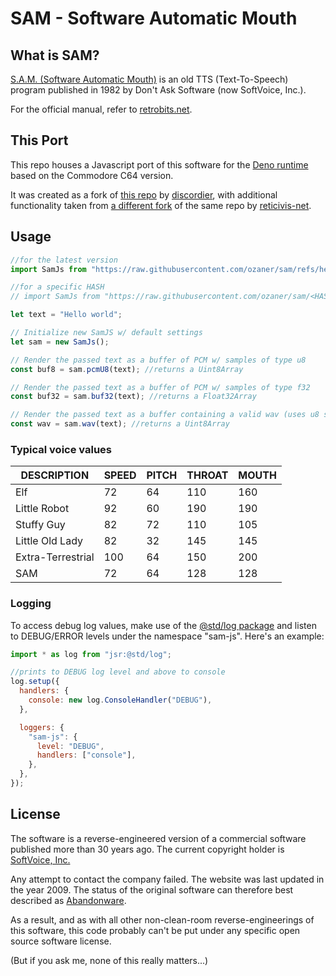 # SAM - Software Automatic Mouth

## What is SAM?

[S.A.M. (Software Automatic Mouth)](https://en.wikipedia.org/wiki/Software_Automatic_Mouth)
is an old TTS (Text-To-Speech) program published in 1982 by Don't Ask Software
(now SoftVoice, Inc.).

For the official manual, refer to
[retrobits.net](http://www.retrobits.net/atari/sam.shtml).

## This Port

This repo houses a Javascript port of this software for the
[Deno runtime](https://deno.com/) based on the Commodore C64 version.

It was created as a fork of [this repo](https://github.com/discordier/sam) by
[discordier](https://github.com/discordier), with additional functionality taken
from [a different fork](https://github.com/reticivis-net/modern-sam) of the same
repo by [reticivis-net](https://github.com/reticivis-net).

## Usage
```js
//for the latest version
import SamJs from "https://raw.githubusercontent.com/ozaner/sam/refs/heads/master/src/index.js";

//for a specific HASH
// import SamJs from "https://raw.githubusercontent.com/ozaner/sam/<HASH>/src/index.js";

let text = "Hello world";

// Initialize new SamJS w/ default settings
let sam = new SamJs();

// Render the passed text as a buffer of PCM w/ samples of type u8
const buf8 = sam.pcmU8(text); //returns a Uint8Array

// Render the passed text as a buffer of PCM w/ samples of type f32
const buf32 = sam.buf32(text); //returns a Float32Array

// Render the passed text as a buffer containing a valid wav (uses u8 samples)
const wav = sam.wav(text); //returns a Uint8Array
```

### Typical voice values

| DESCRIPTION       | SPEED | PITCH | THROAT | MOUTH |
| ----------------- | ----- | ----- | ------ | ----- |
| Elf               | 72    | 64    | 110    | 160   |
| Little Robot      | 92    | 60    | 190    | 190   |
| Stuffy Guy        | 82    | 72    | 110    | 105   |
| Little Old Lady   | 82    | 32    | 145    | 145   |
| Extra-Terrestrial | 100   | 64    | 150    | 200   |
| SAM               | 72    | 64    | 128    | 128   |

### Logging
To access debug log values, make use of the [@std/log package](https://jsr.io/@std/log) and listen to DEBUG/ERROR levels under the namespace "sam-js". Here's an example:

```js
import * as log from "jsr:@std/log";

//prints to DEBUG log level and above to console
log.setup({
  handlers: {
    console: new log.ConsoleHandler("DEBUG"),
  },

  loggers: {
    "sam-js": {
      level: "DEBUG",
      handlers: ["console"],
    },
  },
});
```

## License

The software is a reverse-engineered version of a commercial software published
more than 30 years ago. The current copyright holder is
[SoftVoice, Inc.](https://www.text2speech.com/)

Any attempt to contact the company failed. The website was last updated in the
year 2009. The status of the original software can therefore best described as
[Abandonware](http://en.wikipedia.org/wiki/Abandonware).

As a result, and as with all other non-clean-room reverse-engineerings of this
software, this code probably can't be put under any specific open source
software license.

(But if you ask me, none of this really matters...)
